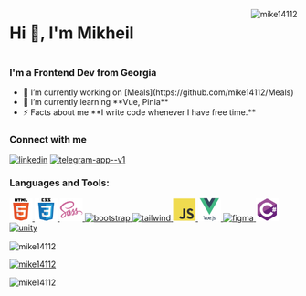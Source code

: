 <div style="display:flex; justify-content:space-between; align-content: center;">
<h1 >Hi 👋, I'm Mikheil</h1>


<p align="left"> <img src="https://komarev.com/ghpvc/?username=mike14112&label=Profile%20views&color=0e75b6&style=flat" alt="mike14112" /> </p>

</div>
<h3 align="left">I'm a Frontend Dev from Georgia

</h3>

<ul>
<li align="left">
 🔭 I’m currently working on [Meals](https://github.com/mike14112/Meals)
</li>

<li align="left">
🌱 I’m currently learning **Vue, Pinia**
</li>
<li align="left">
⚡ Facts about me **I write code whenever I have free time.**
</li>

</ul>
<h3 align="left">Connect with me</h3>
<p align="left">
<a href="https://www.linkedin.com/in/mikheil-avetisiani/" target="_blank"><img width="48" height="48" src="https://img.icons8.com/color/48/linkedin.png" alt="linkedin"/></a>
<a href="https://t.me/Mike_14112" target="_blank"><img  src="https://img.icons8.com/color/48/telegram-app--v1.png" alt="telegram-app--v1"/></a>
</p>

<h3 align="left">Languages and Tools:</h3>
<p align="left"> <a href="https://developer.mozilla.org/en-US/docs/Web/HTML" target="_blank" rel="noreferrer"> <img src="https://raw.githubusercontent.com/devicons/devicon/master/icons/html5/html5-original-wordmark.svg" alt="html5" width="40" height="40"/> </a>  <a href="https://www.w3schools.com/css/" target="_blank" rel="noreferrer"> <img src="https://raw.githubusercontent.com/devicons/devicon/master/icons/css3/css3-original-wordmark.svg" alt="css3" width="40" height="40"/> </a> <a href="https://sass-lang.com" target="_blank" rel="noreferrer"> <img src="https://raw.githubusercontent.com/devicons/devicon/master/icons/sass/sass-original.svg" alt="sass" width="40" height="40"/> </a>  <a href="https://getbootstrap.com" target="_blank" rel="noreferrer"> <img src="https://getbootstrap.com/docs/5.3/assets/brand/bootstrap-logo-shadow.png" alt="bootstrap" width="40" height="40"/> </a> <a href="https://tailwindcss.com/" target="_blank" rel="noreferrer"> <img src="https://www.vectorlogo.zone/logos/tailwindcss/tailwindcss-icon.svg" alt="tailwind" width="40" height="40"/> </a> <a href="https://developer.mozilla.org/en-US/docs/Web/JavaScript" target="_blank" rel="noreferrer"> <img src="https://raw.githubusercontent.com/devicons/devicon/master/icons/javascript/javascript-original.svg" alt="javascript" width="40" height="40"/> </a> <a href="https://vuejs.org/" target="_blank" rel="noreferrer"> <img src="https://raw.githubusercontent.com/devicons/devicon/master/icons/vuejs/vuejs-original-wordmark.svg" alt="vuejs" width="40" height="40"/> </a>   <a href="https://www.figma.com/" target="_blank" rel="noreferrer"> <img src="https://www.vectorlogo.zone/logos/figma/figma-icon.svg" alt="figma" width="40" height="40"/> </a>  <a href="https://www.w3schools.com/cs/" target="_blank" rel="noreferrer"> <img src="https://raw.githubusercontent.com/devicons/devicon/master/icons/csharp/csharp-original.svg" alt="csharp" width="40" height="40"/> </a> <a href="https://unity.com/" target="_blank" rel="noreferrer"> <img src="https://www.vectorlogo.zone/logos/unity3d/unity3d-icon.svg" alt="unity" width="40" height="40"/> </a>  </p>



<p><img align="center" src="https://github-readme-stats.vercel.app/api/top-langs?username=mike14112&showicons=true&locale=en&layout=compact" alt="mike14112" /></p>

<p align="left"> <a href="https://github.com/ryo-ma/github-profile-trophy"><img src="https://github-profile-trophy.vercel.app/?username=mike14112" alt="mike14112" /></a> </p>

<p><img align="center" src="https://github-readme-streak-stats.herokuapp.com/?user=mike14112&theme=dark" alt="mike14112" /></p>



